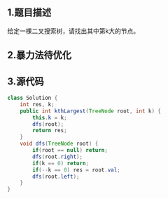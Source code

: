 ## 1.题目描述
给定一棵二叉搜索树，请找出其中第k大的节点。

## 2.暴力法待优化

## 3.源代码
```java
class Solution {
    int res, k;
    public int kthLargest(TreeNode root, int k) {
        this.k = k;
        dfs(root);
        return res;
    }
    void dfs(TreeNode root) {
        if(root == null) return;
        dfs(root.right);
        if(k == 0) return;
        if(--k == 0) res = root.val;
        dfs(root.left);
    }
}
```
